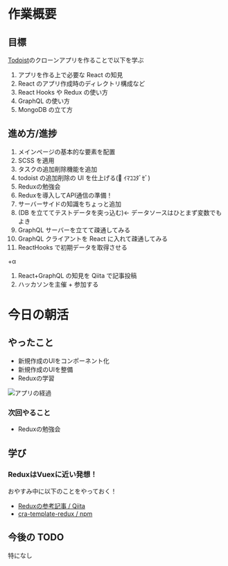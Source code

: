 # 作業概要

## 目標

[Todoist](https://todoist.com/app)のクローンアプリを作ることで以下を学ぶ

1. アプリを作る上で必要な React の知見
2. React のアプリ作成時のディレクトリ構成など
3. React Hooks や Redux の使い方
4. GraphQL の使い方
5. MongoDB の立て方

## 進め方/進捗

1. メインページの基本的な要素を配置
2. SCSS を適用
3. タスクの追加削除機能を追加
4. todoist の追加削除の UI を仕上げる(💪 ｲﾏｺｺﾀﾞｾﾞ)
5. Reduxの勉強会
6. Reduxを導入してAPI通信の準備！
7. サーバーサイドの知識をちょっと追加
8. (DB を立ててテストデータを突っ込む)← データソースはひとまず変数でもよき
9. GraphQL サーバーを立てて疎通してみる
10. GraphQL クライアントを React に入れて疎通してみる
11. ReactHooks で初期データを取得させる

+α

1. React+GraphQL の知見を Qiita で記事投稿
2. ハッカソンを主催 + 参加する

# 今日の朝活

## やったこと

- 新規作成のUIをコンポーネント化
- 新規作成のUIを整備
- Reduxの学習

![アプリの経過](todoist_20210611.png)

### 次回やること

- Reduxの勉強会

## 学び

### ReduxはVuexに近い発想！

おやすみ中に以下のことをやっておく！

- [Reduxの参考記事 / Qiita](https://qiita.com/mpyw/items/a816c6380219b1d5a3bf)
- [cra-template-redux / npm](https://www.npmjs.com/package/cra-template-redux)

## 今後の TODO

特になし
